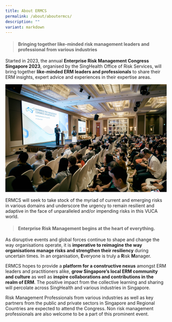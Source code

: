 ```yaml
---
title: About ERMCS
permalink: /about/aboutermcs/
description: ""
variant: markdown
---
```

> ####  **Bringing together like-minded risk management leaders and professional from various industries**

Started in 2023, the annual **Enterprise Risk Management Congress Singapore 2023**, organised by the SingHealth Office of Risk Services, will bring together **like-minded ERM leaders and professionals** to share their ERM insights, expert advice and experiences in their expertise areas. 

![](/images/Img_0054.jpg)

ERMCS will seek to take stock of the myriad of current and emerging risks in various domains and underscore the urgency to remain resilient and adaptive in the face of unparalleled and/or impending risks in this VUCA world.


> #### **Enterprise Risk Management begins at the heart of everything.**

As disruptive events and global forces continue to shape and change the way organisations operate, it is **imperative to reimagine the way organisations manage risks and strengthen their resiliency** during uncertain times. In an organisation, **E**veryone is truly a **R**isk **M**anager.

ERMCS hopes to provide a **platform for a constructive nexus** amongst ERM leaders and practitioners alike, **grow Singapore’s local ERM community and culture** as well as **inspire collaborations and contributions in the realm of ERM**. The positive impact from the collective learning and sharing will percolate across SingHealth and various industries in Singapore.

Risk Management Professionals from various industries as well as key partners from the public and private sectors in Singapore and Regional Countries are expected to attend the Congress. Non risk management professionals are also welcome to be a part of this prominent event.